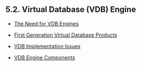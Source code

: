 <div>

<div>

<div>

<div>

## 5.2. Virtual Database (VDB) Engine

</div>

</div>

</div>

<div>

- <a href="ch-vdbengine.html#consneed4vdb" class="link"
  title="8.1.1. The Need for VDB Engines">The Need for VDB Engines</a>

- <a href="ch-vdbengine.html#consfirstvdbps" class="link"
  title="8.1.2. First Generation Virtual Database Products">First
  Generation Virtual Database Products</a>

- <a href="ch-vdbengine.html#vdbimpliss" class="link"
  title="8.1.3. VDB Implementation Issues">VDB Implementation Issues</a>

- <a href="ch-vdbengine.html#vdbcomponents" class="link"
  title="8.1.4. VDB Engine Components">VDB Engine Components</a>

</div>

</div>
